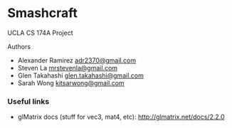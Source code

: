 # Smashcraft

UCLA CS 174A Project

Authors

*   Alexander Ramirez <adr2370@gmail.com>
*   Steven La <mrstevenla@gmail.com>
*   Glen Takahashi <glen.takahashi@gmail.com>
*   Sarah Wong <kitsarwong@gmail.com>

### Useful links

*   glMatrix docs (stuff for vec3, mat4, etc): http://glmatrix.net/docs/2.2.0
